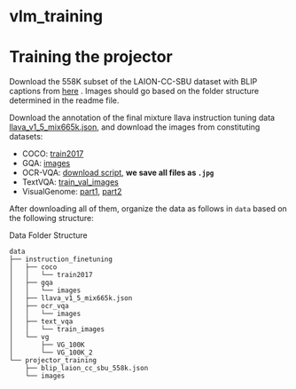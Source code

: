 # vlm_training

# Training the projector
Download the 558K subset of the LAION-CC-SBU dataset with BLIP captions from [here](https://huggingface.co/datasets/liuhaotian/LLaVA-Pretrain) . Images should go based on the folder structure determined in the readme file.




Download the annotation of the final mixture llava instruction tuning data [llava_v1_5_mix665k.json](https://huggingface.co/datasets/liuhaotian/LLaVA-Instruct-150K/blob/main/llava_v1_5_mix665k.json), and download the images from constituting datasets:

- COCO: [train2017](http://images.cocodataset.org/zips/train2017.zip)
- GQA: [images](https://downloads.cs.stanford.edu/nlp/data/gqa/images.zip)
- OCR-VQA: [download script](https://drive.google.com/drive/folders/1_GYPY5UkUy7HIcR0zq3ZCFgeZN7BAfm_?usp=sharing), **we save all files as `.jpg`**
- TextVQA: [train_val_images](https://dl.fbaipublicfiles.com/textvqa/images/train_val_images.zip)
- VisualGenome: [part1](https://cs.stanford.edu/people/rak248/VG_100K_2/images.zip), [part2](https://cs.stanford.edu/people/rak248/VG_100K_2/images2.zip)

After downloading all of them, organize the data as follows in `data` based on the following structure:


Data Folder Structure
```
data
├── instruction_finetuning
│   ├── coco
│   │   └── train2017
│   ├── gqa
│   │   └── images
│   ├── llava_v1_5_mix665k.json
│   ├── ocr_vqa
│   │   └── images
│   ├── text_vqa
│   │   └── train_images
│   └── vg
│       ├── VG_100K
│       └── VG_100K_2
└── projector_training
    ├── blip_laion_cc_sbu_558k.json
    └── images
```


